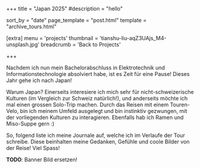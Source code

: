 +++
title = "Japan 2025"
#description = "hello"

sort_by = "date"
page_template = "post.html"
template = "archive_tours.html"

[extra]
menu = 'projects'
thumbnail = 'tianshu-liu-aqZ3UAjs_M4-unsplash.jpg'
breadcrumb = 'Back to Projects'
      
+++

Nachdem ich nun mein Bachelorabschluss in Elektrotechnik und Informationstechnologie absolviert habe, ist es Zeit für eine Pause! Dieses Jahr gehe ich nach Japan!

Warum Japan? Einerseits interesiere ich mich sehr für nicht-schweizerische Kulturen (im Vergleich zur Schweiz natürlich!), und anderseits möchte ich mal einen grossen Solo-Trip machen. Durch das Reisen mit einem Touren-Velo, bin ich meinem Umfeld ausgelegt und bin instinktiv gezwungen, mit der vorliegenden Kulturen zu interagieren. Ebenfalls hab ich Ramen und Miso-Suppe gern :)

So, folgend liste ich meine Journale auf, welche ich im Verlaufe der Tour schreibe. Diese beinhalten meine Gedanken, Gefühle und coole Bilder von der Reise! Viel Spass!

**TODO**: Banner Bild ersetzen!
